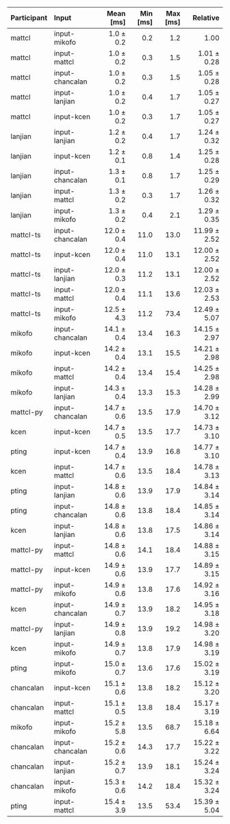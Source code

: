 | Participant | Input | Mean [ms] | Min [ms] | Max [ms] | Relative |
|:---|:---|---:|---:|---:|---:|
| mattcl | input-mikofo | 1.0 ± 0.2 | 0.2 | 1.2 | 1.00 |
| mattcl | input-mattcl | 1.0 ± 0.2 | 0.3 | 1.5 | 1.01 ± 0.28 |
| mattcl | input-chancalan | 1.0 ± 0.2 | 0.3 | 1.5 | 1.05 ± 0.28 |
| mattcl | input-lanjian | 1.0 ± 0.2 | 0.4 | 1.7 | 1.05 ± 0.27 |
| mattcl | input-kcen | 1.0 ± 0.2 | 0.3 | 1.7 | 1.05 ± 0.27 |
| lanjian | input-lanjian | 1.2 ± 0.2 | 0.4 | 1.7 | 1.24 ± 0.32 |
| lanjian | input-kcen | 1.2 ± 0.1 | 0.8 | 1.4 | 1.25 ± 0.28 |
| lanjian | input-chancalan | 1.3 ± 0.1 | 0.8 | 1.7 | 1.25 ± 0.29 |
| lanjian | input-mattcl | 1.3 ± 0.2 | 0.3 | 1.7 | 1.26 ± 0.32 |
| lanjian | input-mikofo | 1.3 ± 0.2 | 0.4 | 2.1 | 1.29 ± 0.35 |
| mattcl-ts | input-chancalan | 12.0 ± 0.4 | 11.0 | 13.0 | 11.99 ± 2.52 |
| mattcl-ts | input-kcen | 12.0 ± 0.4 | 11.0 | 13.1 | 12.00 ± 2.52 |
| mattcl-ts | input-lanjian | 12.0 ± 0.3 | 11.2 | 13.1 | 12.00 ± 2.52 |
| mattcl-ts | input-mattcl | 12.0 ± 0.4 | 11.1 | 13.6 | 12.03 ± 2.53 |
| mattcl-ts | input-mikofo | 12.5 ± 4.3 | 11.2 | 73.4 | 12.49 ± 5.07 |
| mikofo | input-chancalan | 14.1 ± 0.4 | 13.4 | 16.3 | 14.15 ± 2.97 |
| mikofo | input-kcen | 14.2 ± 0.4 | 13.1 | 15.5 | 14.21 ± 2.98 |
| mikofo | input-mattcl | 14.2 ± 0.4 | 13.4 | 15.4 | 14.25 ± 2.98 |
| mikofo | input-lanjian | 14.3 ± 0.4 | 13.3 | 15.3 | 14.28 ± 2.99 |
| mattcl-py | input-chancalan | 14.7 ± 0.6 | 13.5 | 17.9 | 14.70 ± 3.12 |
| kcen | input-kcen | 14.7 ± 0.5 | 13.5 | 17.7 | 14.73 ± 3.10 |
| pting | input-kcen | 14.7 ± 0.4 | 13.9 | 16.8 | 14.77 ± 3.10 |
| kcen | input-mattcl | 14.7 ± 0.6 | 13.5 | 18.4 | 14.78 ± 3.13 |
| pting | input-lanjian | 14.8 ± 0.6 | 13.9 | 17.9 | 14.84 ± 3.14 |
| pting | input-chancalan | 14.8 ± 0.6 | 13.8 | 18.4 | 14.85 ± 3.14 |
| kcen | input-lanjian | 14.8 ± 0.6 | 13.8 | 17.5 | 14.86 ± 3.14 |
| mattcl-py | input-mattcl | 14.8 ± 0.6 | 14.1 | 18.4 | 14.88 ± 3.15 |
| mattcl-py | input-kcen | 14.9 ± 0.6 | 13.9 | 17.7 | 14.89 ± 3.15 |
| mattcl-py | input-mikofo | 14.9 ± 0.6 | 13.8 | 17.6 | 14.92 ± 3.16 |
| kcen | input-chancalan | 14.9 ± 0.7 | 13.9 | 18.2 | 14.95 ± 3.18 |
| mattcl-py | input-lanjian | 14.9 ± 0.8 | 13.9 | 19.2 | 14.98 ± 3.20 |
| kcen | input-mikofo | 14.9 ± 0.7 | 13.8 | 17.9 | 14.98 ± 3.19 |
| pting | input-mikofo | 15.0 ± 0.7 | 13.6 | 17.6 | 15.02 ± 3.19 |
| chancalan | input-kcen | 15.1 ± 0.6 | 13.8 | 18.2 | 15.12 ± 3.20 |
| chancalan | input-mattcl | 15.1 ± 0.5 | 13.8 | 18.4 | 15.17 ± 3.19 |
| mikofo | input-mikofo | 15.2 ± 5.8 | 13.5 | 68.7 | 15.18 ± 6.64 |
| chancalan | input-chancalan | 15.2 ± 0.6 | 14.3 | 17.7 | 15.22 ± 3.22 |
| chancalan | input-lanjian | 15.2 ± 0.7 | 13.9 | 18.1 | 15.24 ± 3.24 |
| chancalan | input-mikofo | 15.3 ± 0.6 | 14.2 | 18.4 | 15.32 ± 3.24 |
| pting | input-mattcl | 15.4 ± 3.9 | 13.5 | 53.4 | 15.39 ± 5.04 |
